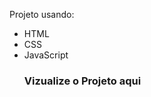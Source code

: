 Projeto usando:
* HTML
* CSS
* JavaScript
<a src="https://isaacvrb.github.io/Pizzas/"><h3>Vizualize o Projeto aqui</h3></a>